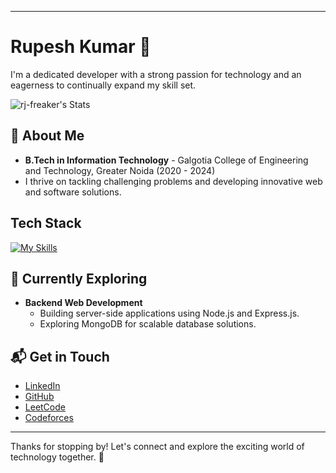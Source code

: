 
---
# Rupesh Kumar 👋

I'm a dedicated developer with a strong passion for technology and an eagerness to continually expand my skill set.

![rj-freaker's Stats](https://github-readme-stats.vercel.app/api?username=rj-freaker&theme=vue-dark&show_icons=true&hide_border=true&count_private=true)

## 🚀 About Me

- **B.Tech in Information Technology** - Galgotia College of Engineering and Technology, Greater Noida (2020 - 2024)
- I thrive on tackling challenging problems and developing innovative web and software solutions.

## Tech Stack

[![My Skills](https://skillicons.dev/icons?i=cpp,js,nodejs,express,mongodb,mysql,html,css,git,react,vite)](https://skillicons.dev)

## 🌱 Currently Exploring

- **Backend Web Development**
  - Building server-side applications using Node.js and Express.js.
  - Exploring MongoDB for scalable database solutions.

## 📬 Get in Touch

- [LinkedIn](https://www.linkedin.com/in/rupesh-kumar-802b11195/)
- [GitHub](https://github.com/rj-freaker)
- [LeetCode](https://leetcode.com/rupeshkumar/)
- [Codeforces](https://codeforces.com/profile/rupeshkumar)

---

Thanks for stopping by! Let's connect and explore the exciting world of technology together. 🚀

